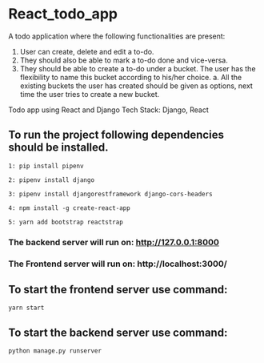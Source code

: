 # React_todo_app
A todo application where the following functionalities are present:
1. User can create, delete and edit a to-do.
2. They should also be able to mark a to-do done and vice-versa.
3. They should be able to create a to-do under a bucket. The user has the
flexibility to name this bucket according to his/her choice.
      a. All the existing buckets the user has created should be given as
          options, next time the user tries to create a new bucket.

Todo app using React and Django
Tech Stack: Django, React

## To run the project following dependencies should be installed.
```
1: pip install pipenv
```
```
2: pipenv install django
```
```
3: pipenv install djangorestframework django-cors-headers
```
```
4: npm install -g create-react-app
```
```
5: yarn add bootstrap reactstrap
```

### The backend server will run on: http://127.0.0.1:8000
### The Frontend server will run on: http://localhost:3000/

## To start the frontend server use command: 
```
yarn start
```
## To start the backend server use command:
```
python manage.py runserver
```
